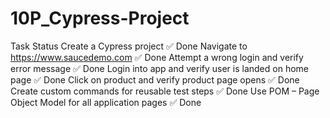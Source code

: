# 10P_Cypress-Project

Task	Status
Create a Cypress project	✅ Done
Navigate to https://www.saucedemo.com	✅ Done
Attempt a wrong login and verify error message	✅ Done
Login into app and verify user is landed on home page	✅ Done
Click on product and verify product page opens	✅ Done
Create custom commands for reusable test steps	✅ Done
Use POM – Page Object Model for all application pages	✅ Done
